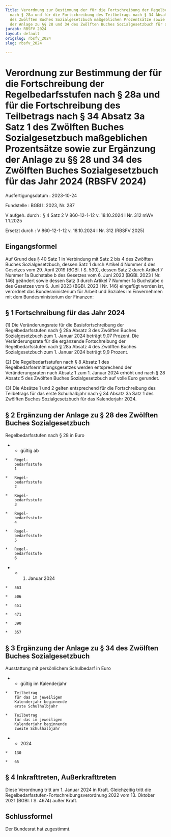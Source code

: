 ```yaml
---
Title: Verordnung zur Bestimmung der für die Fortschreibung der Regelbedarfsstufen
  nach § 28a und für die Fortschreibung des Teilbetrags nach § 34 Absatz 3a Satz 1
  des Zwölften Buches Sozialgesetzbuch maßgeblichen Prozentsätze sowie zur Ergänzung
  der Anlage zu §§ 28 und 34 des Zwölften Buches Sozialgesetzbuch für das Jahr 2024
jurabk: RBSFV 2024
layout: default
origslug: rbsfv_2024
slug: rbsfv_2024

---
```


# Verordnung zur Bestimmung der für die Fortschreibung der Regelbedarfsstufen nach § 28a und für die Fortschreibung des Teilbetrags nach § 34 Absatz 3a Satz 1 des Zwölften Buches Sozialgesetzbuch maßgeblichen Prozentsätze sowie zur Ergänzung der Anlage zu §§ 28 und 34 des Zwölften Buches Sozialgesetzbuch für das Jahr 2024 (RBSFV 2024)

Ausfertigungsdatum
:   2023-10-24

Fundstelle
:   BGBl I: 2023, Nr. 287

V aufgeh. durch
:   § 4 Satz 2 V 860-12-1-12 v. 18.10.2024 I Nr. 312 mWv 1.1.2025

Ersetzt durch
:   V 860-12-1-12 v. 18.10.2024 I Nr. 312 (RBSFV 2025)


## Eingangsformel

Auf Grund des § 40 Satz 1 in Verbindung mit Satz 2 bis 4 des Zwölften Buches Sozialgesetzbuch, dessen Satz 1 durch Artikel 4 Nummer 4 des Gesetzes vom 29. April 2019 (BGBl. I S. 530), dessen Satz 2 durch Artikel 7 Nummer 1a Buchstabe b des Gesetzes vom 6. Juni 2023 (BGBl. 2023 I Nr. 146) geändert sowie dessen Satz 3 durch Artikel 7 Nummer 1a Buchstabe c des Gesetzes vom 6. Juni 2023 (BGBl. 2023 I Nr. 146) eingefügt worden ist, verordnet das Bundesministerium für Arbeit und Soziales im Einvernehmen mit dem Bundesministerium der Finanzen:


## § 1 Fortschreibung für das Jahr 2024

(1) Die Veränderungsrate für die Basisfortschreibung der Regelbedarfsstufen nach § 28a Absatz 3 des Zwölften Buches Sozialgesetzbuch zum 1. Januar 2024 beträgt 9,07 Prozent. Die Veränderungsrate für die ergänzende Fortschreibung der Regelbedarfsstufen nach § 28a Absatz 4 des Zwölften Buches Sozialgesetzbuch zum 1. Januar 2024 beträgt 9,9 Prozent.

(2) Die Regelbedarfsstufen nach § 8 Absatz 1 des Regelbedarfsermittlungsgesetzes werden entsprechend der Veränderungsraten nach Absatz 1 zum 1. Januar 2024 erhöht und nach § 28 Absatz 5 des Zwölften Buches Sozialgesetzbuch auf volle Euro gerundet.

(3) Die Absätze 1 und 2 gelten entsprechend für die Fortschreibung des Teilbetrags für das erste Schulhalbjahr nach § 34 Absatz 3a Satz 1 des Zwölften Buches Sozialgesetzbuch für das Kalenderjahr 2024.


## § 2 Ergänzung der Anlage zu § 28 des Zwölften Buches Sozialgesetzbuch

Regelbedarfsstufen nach § 28 in Euro

*    *   gültig ab

    *   Regel-
        bedarfsstufe
        1

    *   Regel-
        bedarfsstufe
        2

    *   Regel-
        bedarfsstufe
        3

    *   Regel-
        bedarfsstufe
        4

    *   Regel-
        bedarfsstufe
        5

    *   Regel-
        bedarfsstufe
        6


*    *   1. Januar 2024

    *   563

    *   506

    *   451

    *   471

    *   390

    *   357





## § 3 Ergänzung der Anlage zu § 34 des Zwölften Buches Sozialgesetzbuch

Ausstattung mit persönlichem Schulbedarf in Euro

*    *   gültig im Kalenderjahr

    *   Teilbetrag
        für das im jeweiligen
        Kalenderjahr beginnende
        erste Schulhalbjahr

    *   Teilbetrag
        für das im jeweiligen
        Kalenderjahr beginnende
        zweite Schulhalbjahr


*    *   2024

    *   130

    *   65





## § 4 Inkrafttreten, Außerkrafttreten

Diese Verordnung tritt am 1. Januar 2024 in Kraft. Gleichzeitig tritt die Regelbedarfsstufen-Fortschreibungsverordnung 2022 vom 13. Oktober 2021 (BGBl. I S. 4674) außer Kraft.


## Schlussformel

Der Bundesrat hat zugestimmt.

